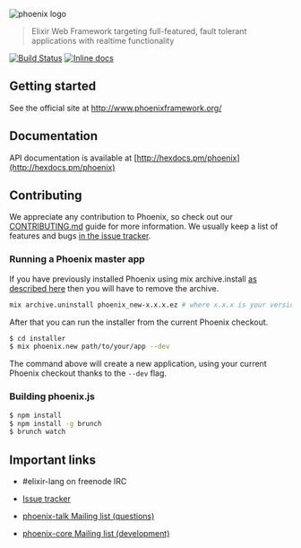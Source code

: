 ![phoenix logo](https://raw.githubusercontent.com/phoenixframework/phoenix/master/priv/static/phoenix.png)
> Elixir Web Framework targeting full-featured, fault tolerant applications with realtime functionality

[![Build Status](https://api.travis-ci.org/phoenixframework/phoenix.svg)](https://travis-ci.org/phoenixframework/phoenix)
[![Inline docs](http://inch-ci.org/github/phoenixframework/phoenix.svg)](http://inch-ci.org/github/phoenixframework/phoenix)

## Getting started

See the official site at http://www.phoenixframework.org/

## Documentation

API documentation is available at [http://hexdocs.pm/phoenix](http://hexdocs.pm/phoenix)

## Contributing

We appreciate any contribution to Phoenix, so check out our [CONTRIBUTING.md](CONTRIBUTING.md) guide for more information. We usually keep a list of features and bugs [in the issue tracker][1].

### Running a Phoenix master app

If you have previously installed Phoenix using mix archive.install [as described here](http://www.phoenixframework.org/v0.13.1/docs/up-and-running) then you will have to remove the archive.

```bash
mix archive.uninstall phoenix_new-x.x.x.ez # where x.x.x is your version
```

After that you can run the installer from the current Phoenix checkout.

```bash
$ cd installer
$ mix phoenix.new path/to/your/app --dev
```

The command above will create a new application, using your current Phoenix checkout thanks to the `--dev` flag.

### Building phoenix.js

```bash
$ npm install
$ npm install -g brunch
$ brunch watch
```

## Important links

* \#elixir-lang on freenode IRC
* [Issue tracker][1]
* [phoenix-talk Mailing list (questions)][2]
* [phoenix-core Mailing list (development)][3]

  [1]: https://github.com/phoenixframework/phoenix/issues
  [2]: http://groups.google.com/group/phoenix-talk
  [3]: http://groups.google.com/group/phoenix-core
